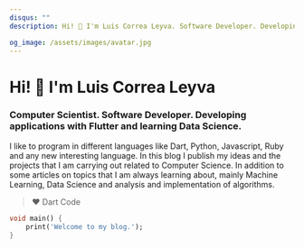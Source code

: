 ```yaml
---
disqus: ""
description: Hi! 👋 I'm Luis Correa Leyva. Software Developer. Developing applications with Flutter and learning Data Science.

og_image: /assets/images/avatar.jpg
---
```


# Hi! 👋 I'm Luis Correa Leyva

### Computer Scientist. Software Developer. Developing applications with Flutter and learning Data Science.

<codersrank-summary username="correaleyval"></codersrank-summary>

I like to program in different languages like Dart, Python, Javascript, Ruby and any new interesting language. In this blog I publish my ideas and the projects that I am carrying out related to Computer Science. In addition to some articles on topics that I am always learning about, mainly Machine Learning, Data Science and analysis and implementation of algorithms.

> ❤️ Dart Code

```dart
void main() {
    print('Welcome to my blog.');
}
```

<script src="https://unpkg.com/@codersrank/summary@0.9.9/codersrank-summary.min.js"></script>
